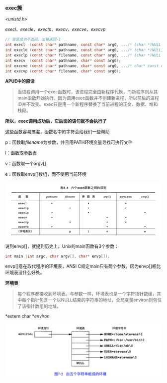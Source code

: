 ### exec簇

*\<unistd.h\>* 	

*execl、execle、execlp、execv、execve、execvp* 

```c
// 皆是成功不返回，出错返回-1
int execl  (const char* pathname, const char* arg0, .../* (char *)NULL */);
int execle (const char* pathname, const char* arg0, .../* (char *)NULL, char* const envp[] */);
int execlp (const char* filename, const char* arg0, .../* (char *)NULL */);
int execv  (const char* pathname, char* const arg0);
int execve (const char* pathname, char* const arg0, .../* char* const envp[] */);
int execvp (const char* filename, char* const arg0);
```



**APUE中的原话**  

> 当进程调用一个exec函数时，该进程完全由新程序代换，而新程序则从其main函数开始执行。因为调用exec函数并不创建新进程，所以前后的进程ID并不改变。exec只是用一个新程序替换了当前进程的正文、数据、堆和栈段。

**所以，exec调用成功后，它后面的语句就不会执行了** 



这些函数容易搞混，函数名中的字符会给我们一些帮助

p：函数取*filename*为参数，并且用PATH环境变量寻找可执行文件

l：函数取参数表

v：函数取一个argv[]

e：函数取envp[]数组，而不使用当前环境

![](https://github.com/wenguang/startup/blob/master/imgs/6exec.png?raw=true)

说到envp[]，就提到历史上，Unix的main函数有3个参数：

```c
int main (int argc, char argv[], char* envp[]);
```

envp[]意在取代程序的环境表，ANSI C规定main只有两个参数，因为envp[]相比环境表没什么好处。

**环境表** 

> 每个程序都接收到环境表。与参数一样，环境表也是一个字符指针数组，其中每个指针包含一个以NULL结束的字符串的地址，全局变量environ则包住了该指针数组的地址。

*extern char **environ* 

![](https://github.com/wenguang/startup/blob/master/imgs/environ.png?raw=true)






